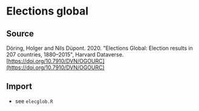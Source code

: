 # Elections global

## Source

Döring, Holger and Nils Düpont. 2020. "Elections Global: Election results in 207 countries, 1880–2015", Harvard Dataverse. [https://doi.org/10.7910/DVN/OGOURC](https://doi.org/10.7910/DVN/OGOURC)

## Import

+ see `elecglob.R`
